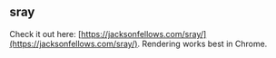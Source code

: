 ## sray

Check it out here: [https://jacksonfellows.com/sray/](https://jacksonfellows.com/sray/). Rendering works best in Chrome.
